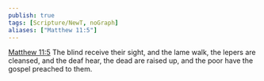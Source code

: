 ```yaml
---
publish: true
tags: [Scripture/NewT, noGraph]
aliases: ["Matthew 11:5"]
---
```

[Matthew 11:5](https://churchofjesuschrist.org/study/scriptures/nt/matt/11?lang=eng&id=p5#p5) The blind receive their sight, and the lame walk, the lepers are cleansed, and the deaf hear, the dead are raised up, and the poor have the gospel preached to them.
